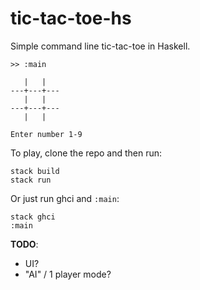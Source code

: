 # tic-tac-toe-hs

Simple command line tic-tac-toe in Haskell.

```text
>> :main

   |   |
---+---+---
   |   |
---+---+---
   |   |

Enter number 1-9

```

To play, clone the repo and then run:

```shell
stack build
stack run
```

Or just run ghci and `:main`:

```shell
stack ghci
:main
```

**TODO**:

* UI?
* "AI" / 1 player mode?
